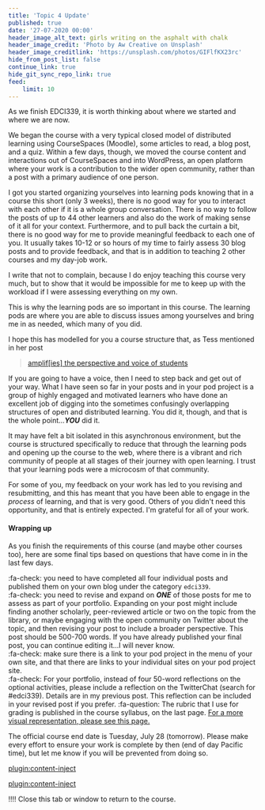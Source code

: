 ```yaml
---
title: 'Topic 4 Update'
published: true
date: '27-07-2020 00:00'
header_image_alt_text: girls writing on the asphalt with chalk
header_image_credit: 'Photo by Aw Creative on Unsplash'
header_image_creditlink: 'https://unsplash.com/photos/GIFlfKX23rc'
hide_from_post_list: false
continue_link: true
hide_git_sync_repo_link: true
feed:
    limit: 10
---
```



As we finish EDCI339, it is worth thinking about where we started and where we are now.

We began the course with a very typical closed model of distributed learning using CourseSpaces (Moodle), some articles to read, a blog post, and a quiz. Within a few days, though, we moved the course content and interactions out of CourseSpaces and into WordPress, an open platform where your work is a contribution to the wider open community, rather than a post with a primary audience of one person.

I got you started organizing yourselves into learning pods knowing that in a course this short (only 3 weeks), there is no good way for you to interact with each other if it is a whole group conversation. There is no way to follow the posts of up to 44 other learners and also do the work of making sense of it all for your context. Furthermore, and to pull back the curtain a bit, there is no good way for me to provide meaningful feedback to each one of you. It usually takes 10-12 or so hours of my time to fairly assess 30 blog posts and to provide feedback, and that is in addition to teaching 2 other courses and my day-job work.

I write that not to complain, because I do enjoy teaching this course very much, but to show that it would be impossible for me to keep up with the workload if I were assessing everything on my own.

This is why the learning pods are so important in this course. The learning pods are where you are able to discuss issues among yourselves and bring me in as needed, which many of you did.

I hope this has modelled for you a course structure that, as Tess mentioned in her post

> [amplif[ies] the perspective and voice of students](https://studentblog241.opened.ca/topic-4-the-final-blog-post/)

If you are going to have a voice, then I need to step back and get out of your way. What I have seen so far in your posts and in your pod project is a group of highly engaged and motivated learners who have done an excellent job of digging into the sometimes confusingly overlapping structures of open and distributed learning. You did it, though, and that is the whole point...***YOU*** did it.

It may have felt a bit isolated in this asynchronous environment, but the course is structured specifically to reduce that through the learning pods and opening up the course to the web, where there is a vibrant and rich community of people at all stages of their journey with open learning. I trust that your learning pods were a microcosm of that community.

For some of you, my feedback on your work has led to you revising and resubmitting, and this has meant that you have been able to engage in the *process* of learning, and that is very good. Others of you didn't need this opportunity, and that is entirely expected. I'm grateful for all of your work.

#### Wrapping up

As you finish the requirements of this course (and maybe other courses too), here are some final tips based on questions that have come in in the last few days.

:fa-check: you need to have completed all four individual posts and published them on your own blog under the category `edci339`.  
:fa-check: you need to revise and expand on ***ONE*** of those posts for me to assess as part of your portfolio. Expanding on your post might include finding another scholarly, peer-reviewed article or two on the topic from the library, or maybe engaging with the open community on Twitter about the topic, and then revising your post to include a broader perspective. This post should be 500-700 words. If you have already published your final post, you can continue editing it...I will never know.  
:fa-check: make sure there is a link to your pod project in the menu of your own site, and that there are links to your individual sites on your pod project site.  
:fa-check: For your portfolio, instead of four 50-word reflections on the optional activities, please include a reflection on the TwitterChat (search for #edci339). Details are in my previous post. This reflection can be included in your revised post if you prefer.
:fa-question: The rubric that I use for grading is published in the course syllabus, on the last page. [For a more visual representation, please see this page.](https://teaching.madland.ca/solo)

The official course end date is Tuesday, July 28 (tomorrow). Please make every effort to ensure your work is complete by then (end of day Pacific time), but let me know if you will be prevented from doing so.

[plugin:content-inject](_important-reminders)


[plugin:content-inject](_writing-prompt)

!!!! Close this tab or window to return to the course.
